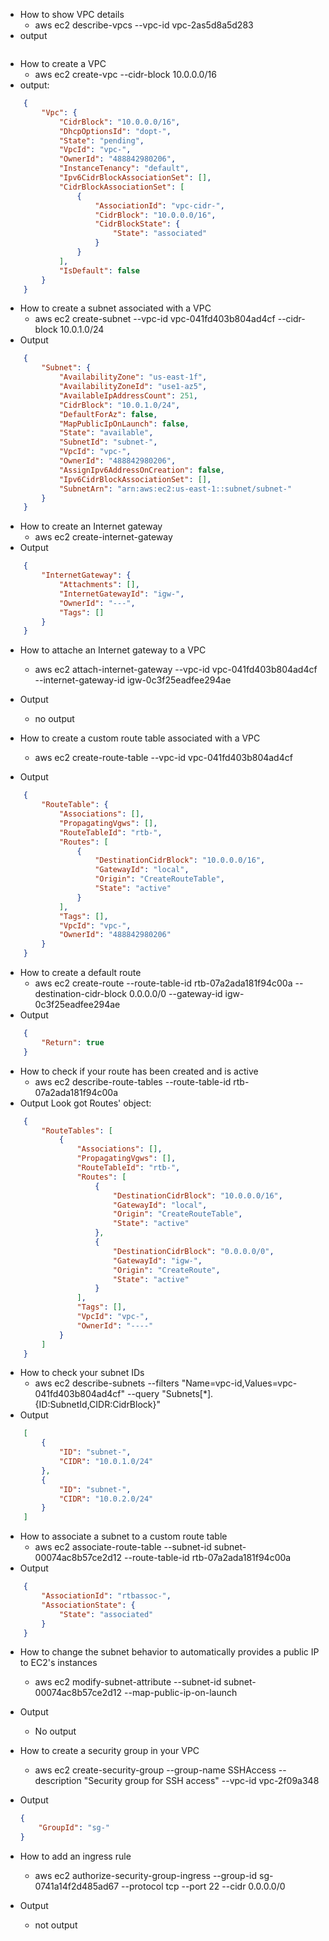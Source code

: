 * How to show VPC details
    * aws ec2 describe-vpcs --vpc-id vpc-2as5d8a5d283
* output
```json
```

* How to create a VPC
    * aws ec2 create-vpc --cidr-block 10.0.0.0/16
* output:
``` json
    {
        "Vpc": {
            "CidrBlock": "10.0.0.0/16",
            "DhcpOptionsId": "dopt-",
            "State": "pending",
            "VpcId": "vpc-",
            "OwnerId": "488842980206",
            "InstanceTenancy": "default",
            "Ipv6CidrBlockAssociationSet": [],
            "CidrBlockAssociationSet": [
                {
                    "AssociationId": "vpc-cidr-",
                    "CidrBlock": "10.0.0.0/16",
                    "CidrBlockState": {
                        "State": "associated"
                    }
                }
            ],
            "IsDefault": false
        }
    }
```

* How to create a subnet associated with a VPC
    * aws ec2 create-subnet --vpc-id vpc-041fd403b804ad4cf --cidr-block 10.0.1.0/24
* Output
``` json
    {
        "Subnet": {
            "AvailabilityZone": "us-east-1f",
            "AvailabilityZoneId": "use1-az5",
            "AvailableIpAddressCount": 251,
            "CidrBlock": "10.0.1.0/24",
            "DefaultForAz": false,
            "MapPublicIpOnLaunch": false,
            "State": "available",
            "SubnetId": "subnet-",
            "VpcId": "vpc-",
            "OwnerId": "488842980206",
            "AssignIpv6AddressOnCreation": false,
            "Ipv6CidrBlockAssociationSet": [],
            "SubnetArn": "arn:aws:ec2:us-east-1::subnet/subnet-"
        }
    }
```

* How to create an Internet gateway
    * aws ec2 create-internet-gateway
* Output
``` json
    {
        "InternetGateway": {
            "Attachments": [],
            "InternetGatewayId": "igw-",
            "OwnerId": "---",
            "Tags": []
        }
    }
```

* How to attache an Internet gateway to a VPC
    * aws ec2 attach-internet-gateway --vpc-id vpc-041fd403b804ad4cf --internet-gateway-id igw-0c3f25eadfee294ae
* Output
    * no output

* How to create a custom route table associated with a VPC 
    * aws ec2 create-route-table --vpc-id vpc-041fd403b804ad4cf
* Output
``` json
    {
        "RouteTable": {
            "Associations": [],
            "PropagatingVgws": [],
            "RouteTableId": "rtb-",
            "Routes": [
                {
                    "DestinationCidrBlock": "10.0.0.0/16",
                    "GatewayId": "local",
                    "Origin": "CreateRouteTable",
                    "State": "active"
                }
            ],
            "Tags": [],
            "VpcId": "vpc-",
            "OwnerId": "488842980206"
        }
    }
```

* How to create a default route
    * aws ec2 create-route --route-table-id rtb-07a2ada181f94c00a --destination-cidr-block 0.0.0.0/0 --gateway-id igw-0c3f25eadfee294ae
* Output
```json 
    {
        "Return": true
    }
```

* How to check if your route has been created and is active
    * aws ec2 describe-route-tables --route-table-id rtb-07a2ada181f94c00a
* Output
Look got Routes' object:
```json
    {
        "RouteTables": [
            {
                "Associations": [],
                "PropagatingVgws": [],
                "RouteTableId": "rtb-",
                "Routes": [
                    {
                        "DestinationCidrBlock": "10.0.0.0/16",
                        "GatewayId": "local",
                        "Origin": "CreateRouteTable",
                        "State": "active"
                    },
                    {
                        "DestinationCidrBlock": "0.0.0.0/0",
                        "GatewayId": "igw-",
                        "Origin": "CreateRoute",
                        "State": "active"
                    }
                ],
                "Tags": [],
                "VpcId": "vpc-",
                "OwnerId": "----"
            }
        ]
    }
```

* How to check your subnet IDs
    * aws ec2 describe-subnets --filters "Name=vpc-id,Values=vpc-041fd403b804ad4cf" --query "Subnets[*].{ID:SubnetId,CIDR:CidrBlock}"
* Output
```json
    [
        {
            "ID": "subnet-",
            "CIDR": "10.0.1.0/24"
        },
        {
            "ID": "subnet-",
            "CIDR": "10.0.2.0/24"
        }
    ]
```

* How to associate a subnet to a custom route table
    * aws ec2 associate-route-table  --subnet-id subnet-00074ac8b57ce2d12 --route-table-id rtb-07a2ada181f94c00a
* Output
```json
    {
        "AssociationId": "rtbassoc-",
        "AssociationState": {
            "State": "associated"
        }
    }
```

* How to change the subnet behavior to automatically provides a public IP to EC2's instances 
    * aws ec2 modify-subnet-attribute --subnet-id subnet-00074ac8b57ce2d12 --map-public-ip-on-launch
* Output
    * No output

* How to create a security group in your VPC
    * aws ec2 create-security-group --group-name SSHAccess --description "Security group for SSH access" --vpc-id vpc-2f09a348
* Output
    ```json
    {
        "GroupId": "sg-"
    }
    ```

* How to add an ingress rule
    * aws ec2 authorize-security-group-ingress --group-id sg-0741a14f2d485ad67 --protocol tcp --port 22 --cidr 0.0.0.0/0
* Output
    * not output